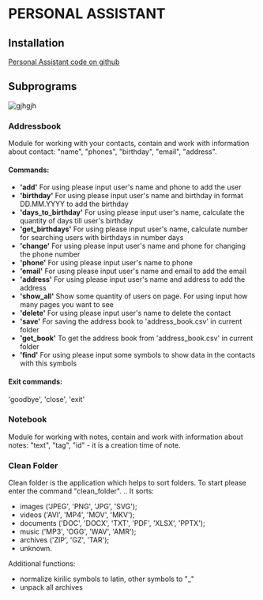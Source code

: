 # PERSONAL ASSISTANT

## Installation

[Personal Assistant code on github](https://github.com/tetianakondra/Python_core_Team_3)

## Subprograms

![gjhgjh](https://github.com/aegirhall/console-menu/raw/develop/images/console-menu_screenshot1.png)
### Addressbook
Module for working with your contacts, contain and work with information about contact:
"name", "phones", "birthday", "email", "address". 


#### Commands:
 * **'add'** For using please input user's name and phone to add the user
 * **'birthday'** For using please input user's name and birthday in format DD.MM.YYYY to add the birthday
 * **'days_to_birthday'** For using please input user's name, calculate the quantity of days till user's birthday
 * **'get_birthdays'** For using please input user's name, calculate number for searching users with birthdays in number days                         
 * **'change'** For using please input user's name and phone for changing the phone number
 * **'phone'**  For using please input user's name to phone
 * **'email'**  For using please input user's name and email to add the email
 * **'address'**  For using please input user's name and address to add the address
 * **'show_all'** Show some quantity of users on page. For using input how many pages you want to  see
 * **'delete'** For using please input user's name to delete the contact
 * **'save'** For saving the address book to 'address_book.csv' in current folder
 * **'get_book'** To get the address book from 'address_book.csv' in current folder
 * **'find'** For using please input some symbols to show data in the contacts with this symbols

#### Exit commands:
'goodbye', 'close', 'exit'
### Notebook
Module for working with notes, contain and work with information about notes:
"text", "tag", "id" - it is a creation time of note. 
### Clean Folder
Clean folder is the application which helps to sort folders.
To start please enter the command "clean_folder".
..
It sorts:
*	images ('JPEG', 'PNG', 'JPG', 'SVG');
*	videos ('AVI', 'MP4', 'MOV', 'MKV');
*	documents ('DOC', 'DOCX', 'TXT', 'PDF', 'XLSX', 'PPTX');
*	music ('MP3', 'OGG', 'WAV', 'AMR');
*   archives ('ZIP', 'GZ', 'TAR');
*	unknown.

Additional functions:
*   normalize kirilic symbols to latin, other symbols to "_"
*   unpack all archives


